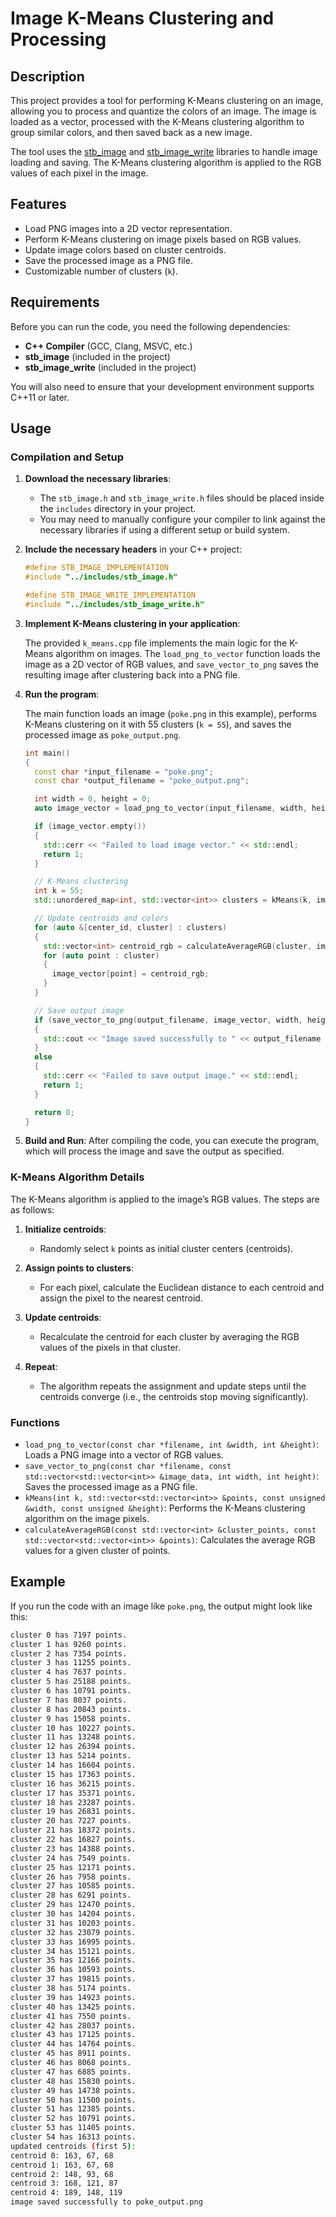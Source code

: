 # Image K-Means Clustering and Processing

## Description

This project provides a tool for performing K-Means clustering on an image, allowing you to process and quantize the colors of an image. The image is loaded as a vector, processed with the K-Means clustering algorithm to group similar colors, and then saved back as a new image.

The tool uses the [stb_image](https://github.com/nothings/stb) and [stb_image_write](https://github.com/nothings/stb) libraries to handle image loading and saving. The K-Means clustering algorithm is applied to the RGB values of each pixel in the image.

## Features

- Load PNG images into a 2D vector representation.
- Perform K-Means clustering on image pixels based on RGB values.
- Update image colors based on cluster centroids.
- Save the processed image as a PNG file.
- Customizable number of clusters (`k`).
  
## Requirements

Before you can run the code, you need the following dependencies:

- **C++ Compiler** (GCC, Clang, MSVC, etc.)
- **stb_image** (included in the project)
- **stb_image_write** (included in the project)

You will also need to ensure that your development environment supports C++11 or later.

## Usage

### Compilation and Setup

1. **Download the necessary libraries**:

    - The `stb_image.h` and `stb_image_write.h` files should be placed inside the `includes` directory in your project.
    - You may need to manually configure your compiler to link against the necessary libraries if using a different setup or build system.

2. **Include the necessary headers** in your C++ project:

    ```cpp
    #define STB_IMAGE_IMPLEMENTATION
    #include "../includes/stb_image.h"

    #define STB_IMAGE_WRITE_IMPLEMENTATION
    #include "../includes/stb_image_write.h"
    ```

3. **Implement K-Means clustering in your application**:

    The provided `k_means.cpp` file implements the main logic for the K-Means algorithm on images. The `load_png_to_vector` function loads the image as a 2D vector of RGB values, and `save_vector_to_png` saves the resulting image after clustering back into a PNG file.

4. **Run the program**:

    The main function loads an image (`poke.png` in this example), performs K-Means clustering on it with 55 clusters (`k = 55`), and saves the processed image as `poke_output.png`.

    ```cpp
    int main()
    {
      const char *input_filename = "poke.png";
      const char *output_filename = "poke_output.png";

      int width = 0, height = 0;
      auto image_vector = load_png_to_vector(input_filename, width, height);

      if (image_vector.empty())
      {
        std::cerr << "Failed to load image vector." << std::endl;
        return 1;
      }

      // K-Means clustering
      int k = 55;
      std::unordered_map<int, std::vector<int>> clusters = kMeans(k, image_vector, width, height);

      // Update centroids and colors
      for (auto &[center_id, cluster] : clusters)
      {
        std::vector<int> centroid_rgb = calculateAverageRGB(cluster, image_vector);
        for (auto point : cluster)
        {
          image_vector[point] = centroid_rgb;
        }
      }

      // Save output image
      if (save_vector_to_png(output_filename, image_vector, width, height))
      {
        std::cout << "Image saved successfully to " << output_filename << std::endl;
      }
      else
      {
        std::cerr << "Failed to save output image." << std::endl;
        return 1;
      }

      return 0;
    }
    ```

5. **Build and Run**:
    After compiling the code, you can execute the program, which will process the image and save the output as specified.

### K-Means Algorithm Details

The K-Means algorithm is applied to the image’s RGB values. The steps are as follows:

1. **Initialize centroids**:
   - Randomly select `k` points as initial cluster centers (centroids).

2. **Assign points to clusters**:
   - For each pixel, calculate the Euclidean distance to each centroid and assign the pixel to the nearest centroid.

3. **Update centroids**:
   - Recalculate the centroid for each cluster by averaging the RGB values of the pixels in that cluster.

4. **Repeat**:
   - The algorithm repeats the assignment and update steps until the centroids converge (i.e., the centroids stop moving significantly).

### Functions

- `load_png_to_vector(const char *filename, int &width, int &height)`: Loads a PNG image into a vector of RGB values.
- `save_vector_to_png(const char *filename, const std::vector<std::vector<int>> &image_data, int width, int height)`: Saves the processed image as a PNG file.
- `kMeans(int k, std::vector<std::vector<int>> &points, const unsigned &width, const unsigned &height)`: Performs the K-Means clustering algorithm on the image pixels.
- `calculateAverageRGB(const std::vector<int> &cluster_points, const std::vector<std::vector<int>> &points)`: Calculates the average RGB values for a given cluster of points.
  
## Example

If you run the code with an image like `poke.png`, the output might look like this:

```bash
cluster 0 has 7197 points.
cluster 1 has 9260 points.
cluster 2 has 7354 points.
cluster 3 has 11255 points.
cluster 4 has 7637 points.
cluster 5 has 25188 points.
cluster 6 has 10791 points.
cluster 7 has 8037 points.
cluster 8 has 20843 points.
cluster 9 has 15058 points.
cluster 10 has 10227 points.
cluster 11 has 13248 points.
cluster 12 has 26394 points.
cluster 13 has 5214 points.
cluster 14 has 16604 points.
cluster 15 has 17363 points.
cluster 16 has 36215 points.
cluster 17 has 35371 points.
cluster 18 has 23287 points.
cluster 19 has 26831 points.
cluster 20 has 7227 points.
cluster 21 has 18372 points.
cluster 22 has 16827 points.
cluster 23 has 14388 points.
cluster 24 has 7549 points.
cluster 25 has 12171 points.
cluster 26 has 7958 points.
cluster 27 has 10585 points.
cluster 28 has 6291 points.
cluster 29 has 12470 points.
cluster 30 has 14204 points.
cluster 31 has 10203 points.
cluster 32 has 23079 points.
cluster 33 has 16995 points.
cluster 34 has 15121 points.
cluster 35 has 12166 points.
cluster 36 has 10593 points.
cluster 37 has 19815 points.
cluster 38 has 5174 points.
cluster 39 has 14923 points.
cluster 40 has 13425 points.
cluster 41 has 7550 points.
cluster 42 has 28037 points.
cluster 43 has 17125 points.
cluster 44 has 14764 points.
cluster 45 has 8911 points.
cluster 46 has 8068 points.
cluster 47 has 6885 points.
cluster 48 has 15830 points.
cluster 49 has 14738 points.
cluster 50 has 11500 points.
cluster 51 has 12385 points.
cluster 52 has 10791 points.
cluster 53 has 11405 points.
cluster 54 has 16313 points.
updated centroids (first 5):
centroid 0: 163, 67, 68
centroid 1: 163, 67, 68
centroid 2: 148, 93, 68
centroid 3: 168, 121, 87
centroid 4: 189, 148, 119
image saved successfully to poke_output.png
